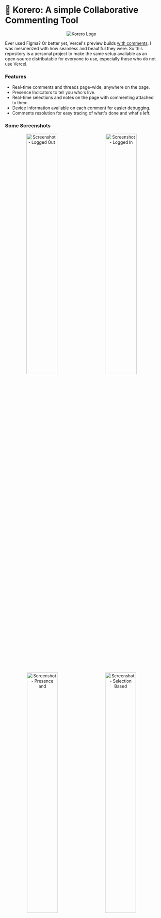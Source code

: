 # 💬 Korero: A simple Collaborative Commenting Tool

<p align="center"><img src="https://raw.githubusercontent.com/deve-sh/korero/main/assets/logo.png" alt="Korero Logo" /></p>

Ever used Figma? Or better yet, Vercel's preview builds [with comments](https://vercel.com/blog/introducing-commenting-on-preview-deployments). I was mesmerized with how seamless and beautiful they were. So this repository is a personal project to make the same setup available as an open-source distributable for everyone to use, especially those who do not use Vercel.

### Features

- Real-time comments and threads page-wide, anywhere on the page.
- Presence Indicators to tell you who's live.
- Real-time selections and notes on the page with commenting attached to them.
- Device Information available on each comment for easier debugging.
- Comments resolution for easy tracing of what's done and what's left.

### Some Screenshots

<p align="center">
  <img src="https://raw.githubusercontent.com/deve-sh/korero/main/assets/Screenshot - Logged Out User.png" alt="Screenshot - Logged Out" width="45%" loading="lazy" />
  &nbsp; &nbsp; &nbsp; &nbsp;
  <img src="https://raw.githubusercontent.com/deve-sh/korero/main/assets/Screenshot - Logged In User.png" alt="Screenshot - Logged In" width="45%" loading="lazy" />
</p>
<p align="center">
  <img src="https://raw.githubusercontent.com/deve-sh/korero/main/assets/Screenshot - Presence and Replies.png" alt="Screenshot - Presence and" width="45%" loading="lazy" />&nbsp; &nbsp; &nbsp; &nbsp;
  <img src="https://raw.githubusercontent.com/deve-sh/korero/main/assets/Screenshot - Selection Based.png" alt="Screenshot - Selection Based" width="45%" loading="lazy" />
</p>

### Required setup

1. Create a [Firebase Project](https://console.firebase.google.com/) and create a web project inside it.
2. Enable Firestore in the project, navigate to `Rules` and paste the following:

```rules
rules_version = '2';
service cloud.firestore {
  match /databases/{database}/documents {
  	function isSignedIn() {
        let allowedEmailRegex = '...';  // You can remove this if you want anyone on your project to be able to comment.
    	return request.auth != null &&
            request.auth.uid != null &&
            request.auth.token.email.matches(regex);    // Can be removed
    }

    match /korero-comments/{commentId} {
      allow read, create, update, delete: if isSignedIn();
    }

    match /korero-presence/{url} {
      allow read, create, update: if isSignedIn();
    }
  }
}
```

3. Enable Firebase Authentication and choose any of Google or GitHub based Sign In Options. Firebase Authentication has 0 config setup for Google so it would be easier to setup.

### Intialization

First copy your Firebase config from your project's dashboard:

```javascript
const firebaseCredentials = {
  apiKey: ...,
  projectId: ...,
  ...
};
```

Simply include the Korero snippet as a script tag in your page:

```html
<script type="text/javascript" src="https://unpkg.com/korero/umd.js"></script>
<script type="text/javascript">
	const koreroInstance = new korero({
		firebaseCredentials,
		options: { supportedAuthMethods: ["google", "github"] },
	}).initialize();
</script>
```

Or include Korero as a dependency in your project:

```bash
npm i korero
```

```javascript
import Korero from "korero";

const koreroInstance = new Korero({
	firebaseCredentials,
	options: { supportedAuthMethods: ["google", "github"] },
}).initialize();
```

### Configuration Options

Configuration for your Korero instance can be passed as `options` in the argument object.

| Argument Name          | Required | Type                | Description                                                                                                                                                                                               |
| ---------------------- | -------- | ------------------- | --------------------------------------------------------------------------------------------------------------------------------------------------------------------------------------------------------- |
| `allowedSignInMethods` | Yes      | `String[]`          | Array of sign-in methods. Possible values: `google`, `github`                                                                                                                                             |
| `isUserAllowed`        | No       | `(User) => Boolean` | Function that receives the user object after sign-in, should return a promise that resolves with a boolean of whether the user is allowed to use Korero or not                                            |
| `currentSiteVersion`   | No       | `String`            | A simple string that can help determine changes between two site versions, this is for the times you want to ensure comments added on one version of the page do not show up on an older or newer version |
| `whitelistedHosts`     | No       | `String[]`          | A set of hosts your Korero instance is allowed to run.                                                                                                                                                    |

### Handling Route Change

When your users change routes, you would want the current comments list to go away. The setup built-in with Korero works as expected for most applications, but you would have to add some more configuration for it to work with frontend frameworks and libraries that handle user routing on the client-side.

Refer to your framework-specific guide on listening to route changes.

For example, you would do something like this with Next.js:

```javascript
const { pathname } = useRouter();

useEffect(() => {
	koreroInstance.unmount();
	koreroInstance.initialize();
}, [pathname]);
```

### Why Firebase?

Well, a lot of the people who stumble upon this library later will ask “Why Firebase?” followed with “Why not Supabase?” or something like “Why not Mongo or REST Based setup?”

Well the reasons are quite simple and straightforward:

- Firestore (Or any NoSQL database for that matter) gives you the flexibility to update your data schema as requirements change. Since Korero aims to be a snippet-based or distributable and installable library, a simple Korero version update with the required changes at a schema level will take care of it for the end consumers.
- Firestore has an edge over other NoSQL databases as the requirements for defining collections are extremely relaxed, you don’t even need to have the collection existing in order for it to be automatically created whenever a write to that collection goes through.
  Speaking of SQL databases, Supabase uses Postgres as a database which is obviously much more powerful than Firebase ever will be, but requires you to tediously define table schemas and security rules.
- Firestore and its companions like Firebase Authentication and Storage do not require any backend-level intervention and work extremely well among each other, everything you need to do can be securely performed on the frontend.
- Real-time capabilities of Firestore are unmatched, no other open-use database I have worked with before has real-time capabilities as simple and as reactive as the ones Firestore offers.
- The time to setup and start using Firebase is extremely small and given its extremely generous pricing tier, no team should ever have to worry about having to pay for a Firebase Project that their Korero setup depends on.

### Why is the bundle size so big?

You might have noticed the bundle size for Korero is pretty big, but that’s actually not by design.

Korero’s core size is less than 20 KB, the remaining size is only because of the intrinsic size of the Firebase Client SDKs that are used to make the features work.

That being said, given Korero is a collaborative commenting system, chances are you’ll be using it for development and feedback-receiving environments where the devices and environments people will use your apps would be predictable (Like inside a team with standardized laptop and similar internet setups), the bundle size is not that big of a deal.

If you want to prevent your overall app’s bundle size from bloating up, prefer using the CDN snippet for Korero and have the script load behind a feature or an environment flag.

```jsx
import Korero from "korero"; // Adds size of korero to bundle.

// Do this instead

process.env.SHOW_KORERO && <script src="https://unpkg.com/korero/umd.js" />;

// and then
if (process.env.SHOW_KORERO && window.korero) {
	new korero({ firebaseCredentials }).initialize();
}
```

### Why the constructor syntax and not an embeddable component?

One might wonder, with all the JSX in the world, why is a UI-level feature library like Korero using a constructor syntax.

The answer is compatibility. I wanted Korero to function in any environment, even a simple HTML-CSS website opened via a File URL should be able to run it. It should be agnostic to the Framework or library that’s consuming it.

Korero does use React internally but the only thing the end-consumer has to worry about is to call `initialize` on the Korero class and it will work with any library, any framework.

### Contribution and Feedback

Contributions are welcome, just fork the repository and make the change you please and open a pull-request.

For feedback and bugs, open an issue or discussion on this repository.
